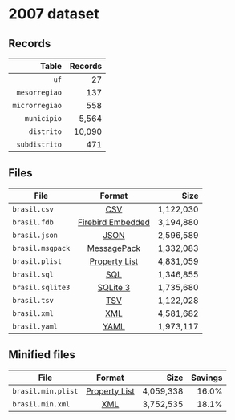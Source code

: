 # 2007 dataset

## Records

|          Table | Records |
| --------------:| -------:|
|           `uf` |      27 |
|  `mesorregiao` |     137 |
| `microrregiao` |     558 |
|    `municipio` |   5,564 |
|     `distrito` |  10,090 |
|  `subdistrito` |     471 |

## Files

| File             | Format                                                                                 |      Size |
| ---------------- |:--------------------------------------------------------------------------------------:| ---------:|
| `brasil.csv`     | [CSV](https://en.wikipedia.org/wiki/Comma-separated_values)                            | 1,122,030 |
| `brasil.fdb`     | [Firebird Embedded](https://en.wikipedia.org/wiki/Embedded_database#Firebird_Embedded) | 3,194,880 |
| `brasil.json`    | [JSON](https://en.wikipedia.org/wiki/JSON)                                             | 2,596,589 |
| `brasil.msgpack` | [MessagePack](https://en.wikipedia.org/wiki/MessagePack)                               | 1,332,083 |
| `brasil.plist`   | [Property List](https://en.wikipedia.org/wiki/Property_list)                           | 4,831,059 |
| `brasil.sql`     | [SQL](https://en.wikipedia.org/wiki/SQL)                                               | 1,346,855 |
| `brasil.sqlite3` | [SQLite 3](https://en.wikipedia.org/wiki/SQLite)                                       | 1,735,680 |
| `brasil.tsv`     | [TSV](https://en.wikipedia.org/wiki/Tab-separated_values)                              | 1,122,028 |
| `brasil.xml`     | [XML](https://en.wikipedia.org/wiki/XML)                                               | 4,581,682 |
| `brasil.yaml`    | [YAML](https://en.wikipedia.org/wiki/YAML)                                             | 1,973,117 |

## Minified files

| File               | Format                                                       |      Size | Savings |
| ------------------ |:------------------------------------------------------------:| ---------:| -------:|
| `brasil.min.plist` | [Property List](https://en.wikipedia.org/wiki/Property_list) | 4,059,338 |   16.0% |
| `brasil.min.xml`   | [XML](https://en.wikipedia.org/wiki/XML)                     | 3,752,535 |   18.1% |